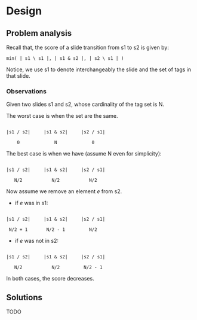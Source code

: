 # Design

## Problem analysis

Recall that, the score of a slide transition from s1 to s2 is given by:

`min( | s1 \ s1 |, | s1 & s2 |, | s2 \ s1 | )`

Notice, we use s1 to denote interchangeably the slide and the set of tags 
in that slide.

### Observations

Given two slides s1 and s2, whose cardinality of the tag set is N.

The worst case is when the set are the same. 

```

|s1 / s2|     |s1 & s2|     |s2 / s1|

    0             N             0

```

The best case is when we have (assume N even for simplicity):

```

|s1 / s2|     |s1 & s2|     |s2 / s1|

   N/2           N/2           N/2

```

Now assume we remove an element _e_ from s2.

- if _e_ was in s1:

```

|s1 / s2|     |s1 & s2|     |s2 / s1|

 N/2 + 1       N/2 - 1         N/2

```
- if _e_ was not in s2:

```

|s1 / s2|     |s1 & s2|     |s2 / s1|

   N/2           N/2         N/2 - 1

```

In both cases, the score decreases.

## Solutions

TODO
